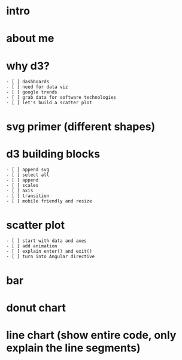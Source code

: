# intro

# about me

# why d3?
	- [ ] dashboards
	- [ ] need for data viz
	- [ ] google trends
	- [ ] grab data for software technologies
	- [ ] let's build a scatter plot

# svg primer (different shapes)

# d3 building blocks
	- [ ] append svg
	- [ ] select all
	- [ ] append
	- [ ] scales
	- [ ] axis
	- [ ] transition
	- [ ] mobile friendly and resize

# scatter plot
	- [ ] start with data and axes
	- [ ] add animation
	- [ ] explain enter() and exit()
	- [ ] turn into Angular directive

# bar 

# donut chart

# line chart (show entire code, only explain the line segments)